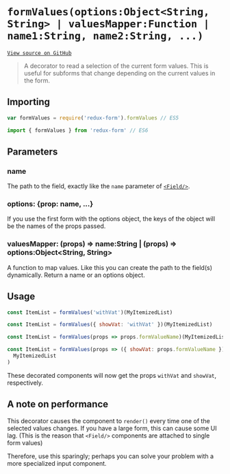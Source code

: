 # `formValues(options:Object<String, String> | valuesMapper:Function | name1:String, name2:String, ...)`

[`View source on GitHub`](https://github.com/erikras/redux-form/blob/master/src/formValues.js)

> A decorator to read a selection of the current form values. This is useful for
> subforms that change depending on the current values in the form.

## Importing

```javascript
var formValues = require('redux-form').formValues // ES5
```

```javascript
import { formValues } from 'redux-form' // ES6
```

## Parameters

### name

The path to the field, exactly like the `name` parameter of
[`<Field/>`](https://redux-form.com/7.4.1/docs/api/Field.md/).

### options: {prop: name, ...}

If you use the first form with the options object, the keys of the object will
be the names of the props passed.

### valuesMapper: (props) => name:String | (props) => options:Object<String, String>

A function to map values. Like this you can create the path to the field(s)
dynamically. Return a name or an options object.

## Usage

```javascript
const ItemList = formValues('withVat')(MyItemizedList)
```

```javascript
const ItemList = formValues({ showVat: 'withVat' })(MyItemizedList)
```

```javascript
const ItemList = formValues(props => props.formValueName)(MyItemizedList)
```

```javascript
const ItemList = formValues(props => ({ showVat: props.formValueName }))(
  MyItemizedList
)
```

These decorated components will now get the props `withVat` and `showVat`,
respectively.

## A note on performance

This decorator causes the component to `render()` every time one of the selected
values changes. If you have a large form, this can cause some UI lag. (This is
the reason that `<Field/>` components are attached to single form values)

Therefore, use this sparingly; perhaps you can solve your problem with a more
specialized input component.

